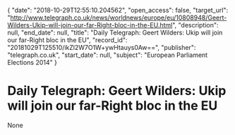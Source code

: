 {
  "date": "2018-10-29T12:55:10.204562", 
  "open_access": false, 
  "target_url": "http://www.telegraph.co.uk/news/worldnews/europe/eu/10808948/Geert-Wilders-Ukip-will-join-our-far-Right-bloc-in-the-EU.html", 
  "description": null, 
  "end_date": null, 
  "title": "Daily Telegraph: Geert Wilders: Ukip will join our far-Right bloc in the EU", 
  "record_id": "20181029T125510/ikZl2W7O1W+ywHtauys0Aw==", 
  "publisher": "telegraph.co.uk", 
  "start_date": null, 
  "subject": "European Parliament Elections 2014"
}

# Daily Telegraph: Geert Wilders: Ukip will join our far-Right bloc in the EU

None
